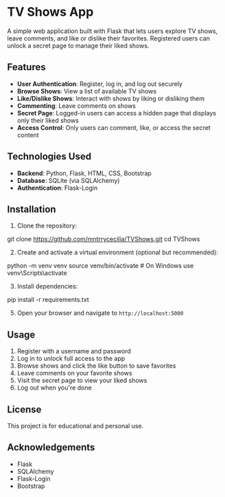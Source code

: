 # TV Shows App

A simple web application built with Flask that lets users explore TV shows, leave comments, and like or dislike their favorites. Registered users can unlock a secret page to manage their liked shows.

## Features

- **User Authentication**: Register, log in, and log out securely
- **Browse Shows**: View a list of available TV shows
- **Like/Dislike Shows**: Interact with shows by liking or disliking them
- **Commenting**: Leave comments on shows
- **Secret Page**: Logged-in users can access a hidden page that displays only their liked shows
- **Access Control**: Only users can comment, like, or access the secret content

## Technologies Used

- **Backend**: Python, Flask, HTML, CSS, Bootstrap
- **Database**: SQLite (via SQLAlchemy)
- **Authentication**: Flask-Login

## Installation

1. Clone the repository:

git clone https://github.com/mntrrycecilia/TVShows.git cd TVShows


2. Create and activate a virtual environment (optional but recommended):

python -m venv venv source venv/bin/activate # On Windows use venv\Scripts\activate


3. Install dependencies:

pip install -r requirements.txt


5. Open your browser and navigate to `http://localhost:5000`

## Usage

1. Register with a username and password
2. Log in to unlock full access to the app
3. Browse shows and click the like button to save favorites
4. Leave comments on your favorite shows
5. Visit the secret page to view your liked shows
6. Log out when you're done

## License

This project is for educational and personal use.

## Acknowledgements

- Flask
- SQLAlchemy
- Flask-Login
- Bootstrap
